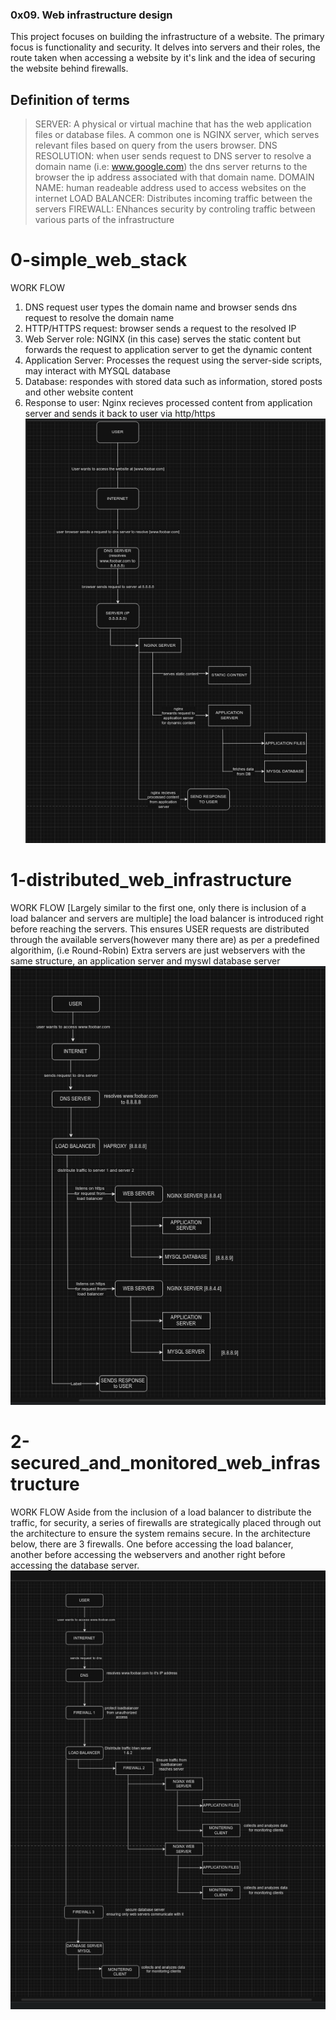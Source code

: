### 0x09. Web infrastructure design
This project focuses on building the infrastructure of a website. The primary focus is functionality and security. It delves into servers and their roles, the route taken when accessing a website by it's link and the idea of securing the website behind firewalls.

## Definition of terms
> SERVER:
A physical or virtual machine that has the web application files or database files.
A common one is NGINX server, which serves relevant files based on query from the users browser.
> DNS RESOLUTION:
when user sends request to DNS server to resolve a domain name (i.e: www.google.com)
the dns server returns to the browser the ip address associated with that domain name.
> DOMAIN NAME:
human readeable address used to access websites on the internet
> LOAD BALANCER:
Distributes incoming traffic between the servers
> FIREWALL:
ENhances security by controling traffic between various parts of the infrastructure

# 0-simple_web_stack
WORK FLOW
1. DNS request
	user types the domain name and browser sends dns request to resolve the domain name
2. HTTP/HTTPS request:
	browser sends a request to the resolved IP
3. Web Server role:
	NGINX (in this case) serves the static content but forwards the request to application server
	to get the dynamic content
4. Application Server:
	Processes the request using the server-side scripts, may interact with MYSQL database
5. Database:
	respondes with stored data such as information, stored posts and other website content
6. Response to user:
	Nginx recieves processed content from application server and sends it back to user via http/https
![example_image](images/0-simple_web_stack)

# 1-distributed_web_infrastructure
WORK FLOW
[Largely similar to the first one, only there is inclusion of a load balancer and servers are multiple]
the load balancer is introduced right before reaching the servers.
This ensures USER requests are distributed through the available servers(however many there are) as per a predefined algorithim, (i.e Round-Robin)
Extra servers are just webservers with the same structure, an application server and myswl database server
![example image](images/1-distributed_web_infrastructure)

# 2-secured_and_monitored_web_infrastructure
WORK FLOW
Aside from the inclusion of a load balancer to distribute the traffic, for security, a series of firewalls are strategically placed through out the architecture to ensure the system remains secure.
In the architecture below, there are 3 firewalls. One before accessing the load balancer, another before accessing the webservers and another right before accessing the database server.
![example_image](images/2-secured_and_monitored_web_infrastructure)

